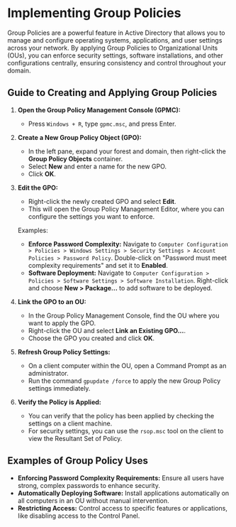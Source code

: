 # Implementing Group Policies

Group Policies are a powerful feature in Active Directory that allows you to manage and configure operating systems, applications, and user settings across your network. By applying Group Policies to Organizational Units (OUs), you can enforce security settings, software installations, and other configurations centrally, ensuring consistency and control throughout your domain.

## Guide to Creating and Applying Group Policies

1. **Open the Group Policy Management Console (GPMC):**
   - Press `Windows + R`, type `gpmc.msc`, and press Enter.

2. **Create a New Group Policy Object (GPO):**
   - In the left pane, expand your forest and domain, then right-click the **Group Policy Objects** container.
   - Select **New** and enter a name for the new GPO.
   - Click **OK**.

3. **Edit the GPO:**
   - Right-click the newly created GPO and select **Edit**.
   - This will open the Group Policy Management Editor, where you can configure the settings you want to enforce.

   Examples:
   - **Enforce Password Complexity:** Navigate to `Computer Configuration > Policies > Windows Settings > Security Settings > Account Policies > Password Policy`. Double-click on "Password must meet complexity requirements" and set it to **Enabled**.
   - **Software Deployment:** Navigate to `Computer Configuration > Policies > Software Settings > Software Installation`. Right-click and choose **New > Package...** to add software to be deployed.

4. **Link the GPO to an OU:**
   - In the Group Policy Management Console, find the OU where you want to apply the GPO.
   - Right-click the OU and select **Link an Existing GPO...**.
   - Choose the GPO you created and click **OK**.

5. **Refresh Group Policy Settings:**
   - On a client computer within the OU, open a Command Prompt as an administrator.
   - Run the command `gpupdate /force` to apply the new Group Policy settings immediately.

6. **Verify the Policy is Applied:**
   - You can verify that the policy has been applied by checking the settings on a client machine.
   - For security settings, you can use the `rsop.msc` tool on the client to view the Resultant Set of Policy.

## Examples of Group Policy Uses

- **Enforcing Password Complexity Requirements:** Ensure all users have strong, complex passwords to enhance security.
- **Automatically Deploying Software:** Install applications automatically on all computers in an OU without manual intervention.
- **Restricting Access:** Control access to specific features or applications, like disabling access to the Control Panel.
